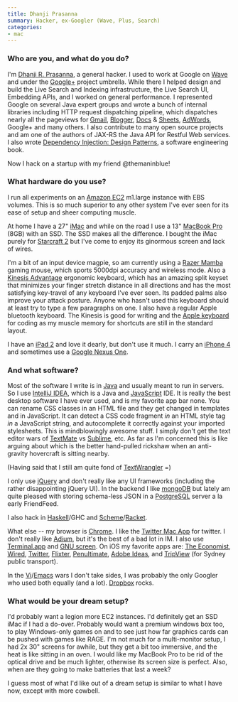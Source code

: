 ```yaml
---
title: Dhanji Prasanna
summary: Hacker, ex-Googler (Wave, Plus, Search)
categories:
- mac
---
```


### Who are you, and what do you do?

I'm [Dhanji R. Prasanna](http://rethrick.com "Dhanji's website."), a general hacker. I used to work at Google on [Wave][google-wave] and under the [Google+][google-plus] project umbrella. While there I helped design and build the Live Search and Indexing infrastructure, the Live Search UI, Embedding APIs, and I worked on general performance. I represented Google on several Java expert groups and wrote a bunch of internal libraries including HTTP request dispatching pipeline, which dispatches nearly all the pageviews for [Gmail][], [Blogger][], [Docs][google-docs] & [Sheets][google-sheets], [AdWords][], Google+ and many others. I also contribute to many open source projects and am one of the authors of JAX-RS the Java API for Restful Web services. I also wrote [Dependency Injection: Design Patterns](http://manning.com/prasanna "Dhanji's book."), a software engineering book.

Now I hack on a startup with my friend @themaninblue!

### What hardware do you use?

I run all experiments on an [Amazon EC2][ec2] m1.large instance with EBS volumes. This is so much superior to any other system I've ever seen for its ease of setup and sheer computing muscle.

At home I have a 27" [iMac][] and while on the road I use a 13" [MacBook Pro][macbook-pro] (8GB) with an SSD. The SSD makes all the difference. I bought the iMac purely for [Starcraft 2][starcraft-2] but I've come to enjoy its ginormous screen and lack of wires.

I'm a bit of an input device magpie, so am currently using a [Razer Mamba][mamba] gaming mouse, which sports 5000dpi accuracy and wireless mode. Also a [Kinesis Advantage][advantage] ergonomic keyboard, which has an amazing split keyset that minimizes your finger stretch distance in all directions and has the most satisfying key-travel of any keyboard I've ever seen. Its padded palms also improve your attack posture. Anyone who hasn't used this keyboard should at least try to type a few paragraphs on one. I also have a regular Apple bluetooth keyboard. The Kinesis is good for writing and the [Apple keyboard][keyboard] for coding as my muscle memory for shortcuts are still in the standard layout.

I have an [iPad 2][ipad-2] and love it dearly, but don't use it much. I carry an [iPhone 4][iphone-4] and sometimes use a [Google Nexus One][nexus-one].

### And what software?

Most of the software I write is in [Java][] and usually meant to run in servers. So I use [IntelliJ IDEA][intellij-idea], which is a Java and [JavaScript][] IDE. It is really the best desktop software I have ever used, and is my favorite app bar none. You can rename CSS classes in an HTML file and they get changed in templates and in JavaScript. It can detect a CSS code fragment *in* an HTML style tag *in* a JavaScript string, and autocomplete it correctly against your imported stylesheets. This is mindblowingly awesome stuff. I simply don't get the text editor wars of [TextMate][] vs [Sublime][sublime-text], etc. As far as I'm concerned this is like arguing about which is the better hand-pulled rickshaw when an anti-gravity hovercraft is sitting nearby.

(Having said that I still am quite fond of [TextWrangler][] =)

I only use [jQuery][] and don't really like any UI frameworks (including the rather disappointing jQuery UI). In the backend I like [mongoDB][] but lately am quite pleased with storing schema-less JSON in a [PostgreSQL][] server a la early FriendFeed.

I also hack in [Haskell][]/GHC and [Scheme][]/[Racket][].

What else -- my browser is [Chrome][]. I like the [Twitter Mac App][twitter-mac] for twitter. I don't really like [Adium][], but it's the best of a bad lot in IM. I also use [Terminal.app][terminal] and [GNU screen][screen]. On iOS my favorite apps are: [The Economist][the-economist-ios], [Wired][wired-ios], [Twitter][twitter-ios], [Flixter][flixter-ios], [Penultimate][penultimate-ios], [Adobe Ideas][adobe-ideas-ios], and [TripView][tripview-ios] (for Sydney public transport).

In the [Vi][]/[Emacs][] wars I don't take sides, I was probably the only Googler who used both equally (and a lot). [Dropbox][] rocks.

### What would be your dream setup?

I'd probably want a legion more EC2 instances. I'd definitely get an SSD iMac if I had a do-over. Probably would want a premium windows box too, to play Windows-only games on and to see just how far graphics cards can be pushed with games like RAGE. I'm not much for a multi-monitor setup, I had 2x 30" screens for awhile, but they get a bit too immersive, and the heat is like sitting in an oven. I would like my MacBook Pro to be rid of the optical drive and be much lighter, otherwise its screen size is perfect. Also, when are they going to make batteries that last a week?

I guess most of what I'd like out of a dream setup is similar to what I have now, except with more cowbell.

[advantage]: https://www.kinesis-ergo.com/shop/advantage-for-pc-mac/ "A fancy ergonomic keyboard."
[imac]: https://www.apple.com/imac/ "An all-in-one computer."
[ipad-2]: https://www.apple.com/ipad/ "A tablet device."
[iphone-4]: https://en.wikipedia.org/wiki/IPhone_4 "A smartphone."
[keyboard]: https://www.apple.com/keyboard/ "The keyboard."
[macbook-pro]: https://www.apple.com/macbook-pro/ "A laptop."
[mamba]: http://store.razerzone.com/store/razerusa/en_US/pd/productID.169418100 "A wired/wireless gaming mouse."
[nexus-one]: https://en.wikipedia.org/wiki/Nexus_One "An Android-based smartphone."
[adium]: https://en.wikipedia.org/wiki/Adium "A multi-protocol chat application for the Mac."
[adobe-ideas-ios]: https://itunes.apple.com/us/app/adobe-ideas-1-0-for-ipad/id364617858 "A digital sketchbook app for iOS."
[adwords]: https://adwords.google.com/home/ "Google's advertising platform."
[blogger]: https://en.wikipedia.org/wiki/Blogger_(service) "A weblog publishing system."
[chrome]: https://www.google.com/intl/en/chrome/browser/ "A WebKit-based browser, where each tab runs in its own thread."
[dropbox]: https://www.dropbox.com/ "Online syncing and storage."
[ec2]: https://aws.amazon.com/ec2/ "A web service for virtualised processing."
[emacs]: http://www.gnu.org/software/emacs/ "A free open-source text editor."
[flixter-ios]: https://itunes.apple.com/us/app/movies-by-flixster-rotten/id284235722 "An app for the social movie site."
[gmail]: https://mail.google.com/mail/ "Web-based email."
[google-docs]: https://en.wikipedia.org/wiki/Google_Docs "A web-based office suite."
[google-plus]: https://en.wikipedia.org/wiki/Google%2B "A social network."
[google-sheets]: https://www.google.com/sheets/about/ "Online spreadsheet software."
[google-wave]: https://en.wikipedia.org/wiki/Apache_Wave "A real-time collaboration service."
[haskell]: https://wiki.haskell.org/Haskell "A functional programming language."
[intellij-idea]: http://www.jetbrains.com/idea/ "A developer's IDE."
[java]: https://www.java.com/en/ "A cross-platform compiled programming language."
[javascript]: https://en.wikipedia.org/wiki/JavaScript "An interpreted scripting language."
[jquery]: http://jquery.com/ "A Javascript framework."
[mongodb]: https://www.mongodb.com/ "A document-based database."
[penultimate-ios]: https://itunes.apple.com/us/app/penultimate/id354098826 "A digital sketchbook app."
[postgresql]: https://www.postgresql.org/ "A relational database server."
[racket]: https://www.racket-lang.org/ "A programming language."
[scheme]: https://en.wikipedia.org/wiki/Scheme_(programming_language) "An alternative dialect of the Lisp programming language."
[screen]: http://www.gnu.org/software/screen/ "Think of it as tabs for your *nix terminal."
[starcraft-2]: http://us.battle.net/sc2/en/ "A sci-fi RTS game."
[sublime-text]: http://www.sublimetext.com/ "A coder's text editor."
[terminal]: https://en.wikipedia.org/wiki/Terminal_(OS_X) "A console application included with Mac OS X."
[textmate]: https://macromates.com/ "A text editor for the Mac."
[textwrangler]: http://www.barebones.com/products/textwrangler/ "A free, powerful text editor for the Mac."
[the-economist-ios]: https://itunes.apple.com/us/app/the-economist-for-iphone/id444518531?mt=8 "A magazine app."
[tripview-ios]: https://itunes.apple.com/au/app/tripview-sydney/id294730339 "An app for showing Sydney bus/train/ferry times."
[twitter-ios]: https://itunes.apple.com/app/twitter/id333903271 "A Twitter client."
[twitter-mac]: https://itunes.apple.com/us/app/twitter/id409789998 "A Mac client for Twitter."
[vi]: https://en.wikipedia.org/wiki/Vi "A command-line text editor."
[wired-ios]: https://itunes.apple.com/us/app/wired-magazine/id373903654 "A magazine app."
